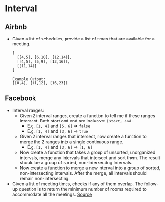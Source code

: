 Interval
==

## Airbnb

- Given a list of schedules, provide a list of times that are available for a meeting.
  ```
  [
    [[4,5], [6,10], [12,14]],
    [[4,5], [5,9], [13,16]],
    [[11,14]]
  ]

  Example Output:
  [[0,4], [11,12], [16,23]]
  ```

## Facebook

- Interval ranges:
  - Given 2 interval ranges, create a function to tell me if these ranges intersect. Both start and end are inclusive: `[start, end]`
    - E.g. `[1, 4]` and `[5, 6]` => `false`
    - E.g. `[1, 4]` and `[3, 6]` => `true`
  - Given 2 interval ranges that intersect, now create a function to merge the 2 ranges into a single continuous range.
    - E.g. `[1, 4]` and `[3, 6]` => `[1, 6]`
  - Now create a function that takes a group of unsorted, unorganized intervals, merge any intervals that intersect and sort them. The result should be a group of sorted, non-intersecting intervals.
  - Now create a function to merge a new interval into a group of sorted, non-intersecting intervals. After the merge, all intervals should remain
  non-intersecting.
- Given a list of meeting times, checks if any of them overlap. The follow-up question is to return the minimum number of rooms required to accommodate all the meetings. [Source](http://blog.gainlo.co/index.php/2016/07/12/meeting-room-scheduling-problem/)
